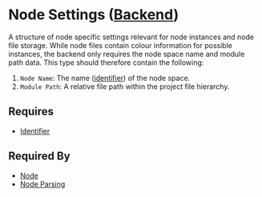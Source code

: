 # Node Settings ([Backend](../backend.md))

A structure of node specific settings relevant for node instances and node file storage. While node files contain colour information for possible instances, the backend only requires the node space name and module path data. This type should therefore contain the following:

1. `Node Name`: The name ([identifier](./identifier.md)) of the node space.
2. `Module Path`: A relative file path within the project file hierarchy.

## Requires

- [Identifier](./identifier.md)

## Required By

- [Node](./node.md)
- [Node Parsing](../node_file_format/parsing.md)
